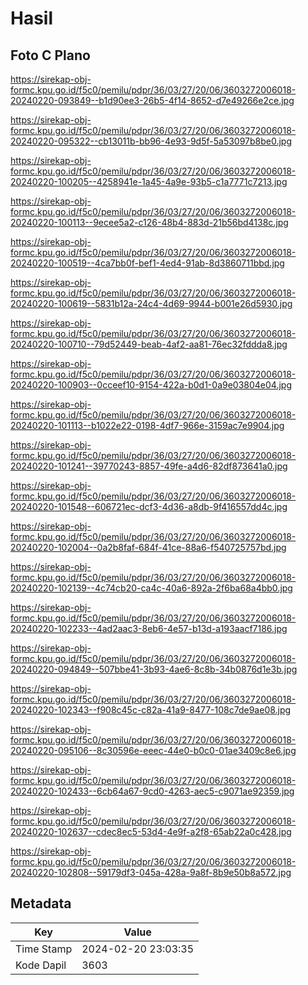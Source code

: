 # Hasil

## Foto C Plano

https://sirekap-obj-formc.kpu.go.id/f5c0/pemilu/pdpr/36/03/27/20/06/3603272006018-20240220-093849--b1d90ee3-26b5-4f14-8652-d7e49266e2ce.jpg

https://sirekap-obj-formc.kpu.go.id/f5c0/pemilu/pdpr/36/03/27/20/06/3603272006018-20240220-095322--cb13011b-bb96-4e93-9d5f-5a53097b8be0.jpg

https://sirekap-obj-formc.kpu.go.id/f5c0/pemilu/pdpr/36/03/27/20/06/3603272006018-20240220-100205--4258941e-1a45-4a9e-93b5-c1a7771c7213.jpg

https://sirekap-obj-formc.kpu.go.id/f5c0/pemilu/pdpr/36/03/27/20/06/3603272006018-20240220-100113--9ecee5a2-c126-48b4-883d-21b56bd4138c.jpg

https://sirekap-obj-formc.kpu.go.id/f5c0/pemilu/pdpr/36/03/27/20/06/3603272006018-20240220-100519--4ca7bb0f-bef1-4ed4-91ab-8d3860711bbd.jpg

https://sirekap-obj-formc.kpu.go.id/f5c0/pemilu/pdpr/36/03/27/20/06/3603272006018-20240220-100619--5831b12a-24c4-4d69-9944-b001e26d5930.jpg

https://sirekap-obj-formc.kpu.go.id/f5c0/pemilu/pdpr/36/03/27/20/06/3603272006018-20240220-100710--79d52449-beab-4af2-aa81-76ec32fddda8.jpg

https://sirekap-obj-formc.kpu.go.id/f5c0/pemilu/pdpr/36/03/27/20/06/3603272006018-20240220-100903--0cceef10-9154-422a-b0d1-0a9e03804e04.jpg

https://sirekap-obj-formc.kpu.go.id/f5c0/pemilu/pdpr/36/03/27/20/06/3603272006018-20240220-101113--b1022e22-0198-4df7-966e-3159ac7e9904.jpg

https://sirekap-obj-formc.kpu.go.id/f5c0/pemilu/pdpr/36/03/27/20/06/3603272006018-20240220-101241--39770243-8857-49fe-a4d6-82df873641a0.jpg

https://sirekap-obj-formc.kpu.go.id/f5c0/pemilu/pdpr/36/03/27/20/06/3603272006018-20240220-101548--606721ec-dcf3-4d36-a8db-9f416557dd4c.jpg

https://sirekap-obj-formc.kpu.go.id/f5c0/pemilu/pdpr/36/03/27/20/06/3603272006018-20240220-102004--0a2b8faf-684f-41ce-88a6-f540725757bd.jpg

https://sirekap-obj-formc.kpu.go.id/f5c0/pemilu/pdpr/36/03/27/20/06/3603272006018-20240220-102139--4c74cb20-ca4c-40a6-892a-2f6ba68a4bb0.jpg

https://sirekap-obj-formc.kpu.go.id/f5c0/pemilu/pdpr/36/03/27/20/06/3603272006018-20240220-102233--4ad2aac3-8eb6-4e57-b13d-a193aacf7186.jpg

https://sirekap-obj-formc.kpu.go.id/f5c0/pemilu/pdpr/36/03/27/20/06/3603272006018-20240220-094849--507bbe41-3b93-4ae6-8c8b-34b0876d1e3b.jpg

https://sirekap-obj-formc.kpu.go.id/f5c0/pemilu/pdpr/36/03/27/20/06/3603272006018-20240220-102343--f908c45c-c82a-41a9-8477-108c7de9ae08.jpg

https://sirekap-obj-formc.kpu.go.id/f5c0/pemilu/pdpr/36/03/27/20/06/3603272006018-20240220-095106--8c30596e-eeec-44e0-b0c0-01ae3409c8e6.jpg

https://sirekap-obj-formc.kpu.go.id/f5c0/pemilu/pdpr/36/03/27/20/06/3603272006018-20240220-102433--6cb64a67-9cd0-4263-aec5-c9071ae92359.jpg

https://sirekap-obj-formc.kpu.go.id/f5c0/pemilu/pdpr/36/03/27/20/06/3603272006018-20240220-102637--cdec8ec5-53d4-4e9f-a2f8-65ab22a0c428.jpg

https://sirekap-obj-formc.kpu.go.id/f5c0/pemilu/pdpr/36/03/27/20/06/3603272006018-20240220-102808--59179df3-045a-428a-9a8f-8b9e50b8a572.jpg


## Metadata

| Key        | Value               |
| ---------- | ------------------- |
| Time Stamp | 2024-02-20 23:03:35 |
| Kode Dapil | 3603                |



